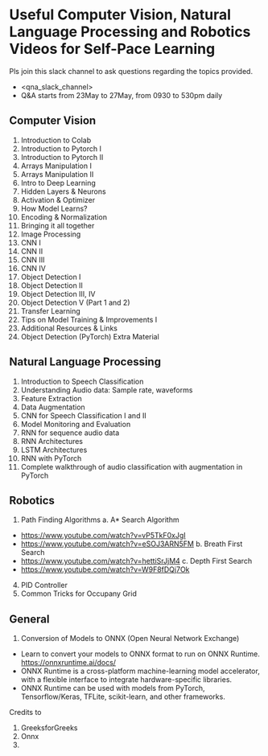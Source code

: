 # Useful Computer Vision, Natural Language Processing and Robotics Videos for Self-Pace Learning
Pls join this slack channel to ask questions regarding the topics provided. 
- <qna_slack_channel>
- Q&A starts from 23May to 27May, from 0930 to 530pm daily

## Computer Vision

1. Introduction to Colab		
2. Introduction to Pytorch I		
3. Introduction to Pytorch II		
4. Arrays Manipulation I		
5. Arrays Manipulation II		
6. Intro to Deep Learning		
7. Hidden Layers & Neurons		
8. Activation & Optimizer		
9. How Model Learns?		
10. Encoding & Normalization		
11. Bringing it all together		
12. Image Processing		
13. CNN I		
14. CNN II		
15. CNN III		
16. CNN IV		
17. Object Detection I		
18. Object Detection II		
19. Object Detection III, IV 
20. Object Detection V (Part 1 and 2)
21. Transfer Learning	
22. Tips on Model Training & Improvements I		
23. Additional Resources & Links	
24. Object Detection (PyTorch) Extra Material

## Natural Language Processing

1. Introduction to Speech Classification
2. Understanding Audio data: Sample rate, waveforms
3. Feature Extraction
4. Data Augmentation
5. CNN for Speech Classification I and II
6. Model Monitoring and Evaluation
7. RNN for sequence audio data
8. RNN Architectures
9. LSTM Architectures
10. RNN with PyTorch
11. Complete walkthrough of audio classification with augmentation in PyTorch

## Robotics

1. Path Finding Algorithms
a. A* Search Algorithm 
- https://www.youtube.com/watch?v=vP5TkF0xJgI
- https://www.youtube.com/watch?v=eSOJ3ARN5FM
b. Breath First Search
- https://www.youtube.com/watch?v=hettiSrJjM4
c. Depth First Search
- https://www.youtube.com/watch?v=W9F8fDQj7Ok
4. PID Controller
5. Common Tricks for Occupany Grid

## General 

1. Conversion of Models to ONNX (Open Neural Network Exchange)
- Learn to convert your models to ONNX format to run on ONNX Runtime. https://onnxruntime.ai/docs/
- ONNX Runtime is a cross-platform machine-learning model accelerator, with a flexible interface to integrate hardware-specific libraries. 
- ONNX Runtime can be used with models from PyTorch, Tensorflow/Keras, TFLite, scikit-learn, and other frameworks.


Credits to 
1. GreeksforGreeks
2. Onnx
3. 
